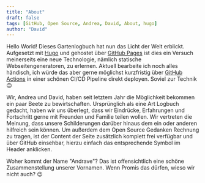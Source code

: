 ```yaml
---
title: "About"
draft: false
tags: [GitHub, Open Source, Andrea, David, About, hugo]
author: "David"
---
```

Hello World!
Dieses Gartenlogbuch hat nun das Licht der Welt erblickt.
Aufgesetzt mit [Hugo](https://gohugo.io/) und gehostet über [GitHub Pages](https://pages.github.com/) ist dies ein Versuch meinerseits eine neue Technologie, nämlich statische Webseitengeneratoren, zu erlernen. Aktuell bearbeite ich noch alles händisch, ich würde das aber gerne möglichst kurzfristig über [GitHub Actions](https://github.com/features/actions) in einer schönen CI/CD Pipeline direkt deployen. Soviel zur Technik :wink:

Wir, Andrea und David, haben seit letztem Jahr die Möglichkeit bekommen ein paar Beete zu bewirtschaften.
Ursprünglich als eine Art Logbuch gedacht, haben wir uns überlegt, dass wir Eindrücke, Erfahrungen und Fortschritt gerne mit Freunden und Familie teilen wollen. Wir vertreten die Meinung, dass unsere Schilderungen darüber hinaus dem ein oder anderen hilfreich sein können. Um außerdem dem Open Source Gedanken Rechnung zu tragen, ist der Content der Seite zusätzlich komplett frei verfügbar und über GitHub einsehbar, hierzu einfach das entsprechende Symbol im Header anklicken.

Woher kommt der Name "Andrave"? Das ist offensichtlich eine schöne Zusammenstellung unserer Vornamen. Wenn Promis das dürfen, wieso wir nicht auch? :wink: